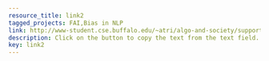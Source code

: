 ```yaml
---
resource_title: link2
tagged_projects: FAI,Bias in NLP
link: http://www-student.cse.buffalo.edu/~atri/algo-and-society/support/refs/index.html,https://www.w3schools.com/howto/howto_js_copy_clipboard.asp
description: Click on the button to copy the text from the text field.
key: link2
---
```


